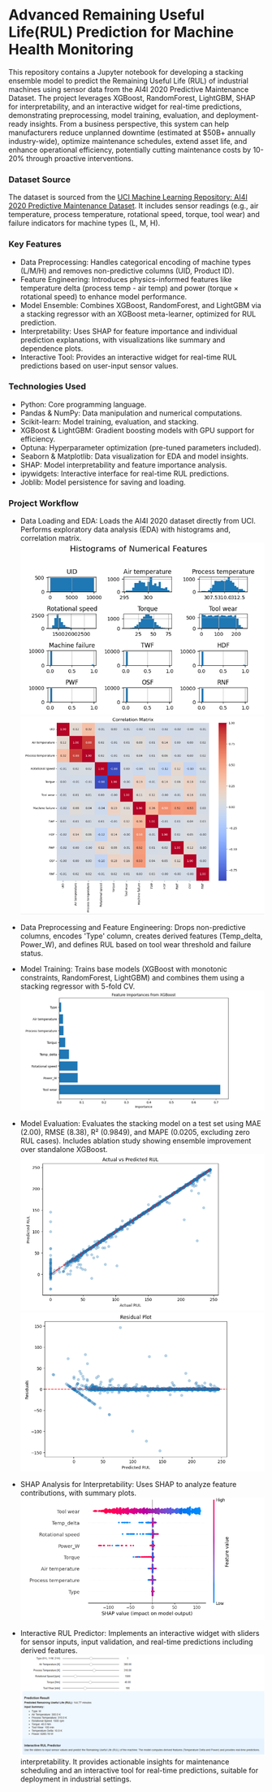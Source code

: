 # Advanced Remaining Useful Life(RUL) Prediction for Machine Health Monitoring

This repository contains a Jupyter notebook for developing a stacking ensemble model to predict the Remaining Useful Life (RUL) of industrial machines using sensor data from the AI4I 2020 Predictive Maintenance Dataset. The project leverages XGBoost, RandomForest, LightGBM, SHAP for interpretability, and an interactive widget for real-time predictions, demonstrating preprocessing, model training, evaluation, and deployment-ready insights. From a business perspective, this system can help manufacturers reduce unplanned downtime (estimated at $50B+ annually industry-wide), optimize maintenance schedules, extend asset life, and enhance operational efficiency, potentially cutting maintenance costs by 10-20% through proactive interventions.

### Dataset Source
The dataset is sourced from the [UCI Machine Learning Repository: AI4I 2020 Predictive Maintenance Dataset](https://archive.ics.uci.edu/dataset/601/ai4i+2020+predictive+maintenance+dataset). It includes sensor readings (e.g., air temperature, process temperature, rotational speed, torque, tool wear) and failure indicators for machine types (L, M, H).

### Key Features
* Data Preprocessing: Handles categorical encoding of machine types (L/M/H) and removes non-predictive columns (UID, Product ID).
* Feature Engineering: Introduces physics-informed features like temperature delta (process temp - air temp) and power (torque × rotational speed) to enhance model performance.
* Model Ensemble: Combines XGBoost, RandomForest, and LightGBM via a stacking regressor with an XGBoost meta-learner, optimized for RUL prediction.
* Interpretability: Uses SHAP for feature importance and individual prediction explanations, with visualizations like summary and dependence plots.
* Interactive Tool: Provides an interactive widget for real-time RUL predictions based on user-input sensor values.

### Technologies Used
* Python: Core programming language.
* Pandas & NumPy: Data manipulation and numerical computations.
* Scikit-learn: Model training, evaluation, and stacking.
* XGBoost & LightGBM: Gradient boosting models with GPU support for efficiency.
* Optuna: Hyperparameter optimization (pre-tuned parameters included).
* Seaborn & Matplotlib: Data visualization for EDA and model insights.
* SHAP: Model interpretability and feature importance analysis.
* ipywidgets: Interactive interface for real-time RUL predictions.
* Joblib: Model persistence for saving and loading.

### Project Workflow
* Data Loading and EDA: Loads the AI4I 2020 dataset directly from UCI. Performs exploratory data analysis (EDA) with histograms and, correlation matrix.
![Histograms of Numerical Features](https://github.com/AashishSaini16/Advanced-Remaining-Useful-Life-Prediction-for-Machine-Health-Monitoring/blob/main/Histograms%20of%20Numerical%20Features.PNG)
![Correlation Matrix](https://github.com/AashishSaini16/Advanced-Remaining-Useful-Life-Prediction-for-Machine-Health-Monitoring/blob/main/Correlation%20Matrix.PNG)

* Data Preprocessing and Feature Engineering: Drops non-predictive columns, encodes 'Type' column, creates derived features (Temp_delta, Power_W), and defines RUL based on tool wear threshold and failure status.

* Model Training: Trains base models (XGBoost with monotonic constraints, RandomForest, LightGBM) and combines them using a stacking regressor with 5-fold CV.
![Feature Importances from XGBoost](https://github.com/AashishSaini16/Advanced-Remaining-Useful-Life-Prediction-for-Machine-Health-Monitoring/blob/main/Feature%20Importances%20from%20XGBoost.PNG)

* Model Evaluation: Evaluates the stacking model on a test set using MAE (2.00), RMSE (8.38), R² (0.9849), and MAPE (0.0205, excluding zero RUL cases). Includes ablation study showing ensemble improvement over standalone XGBoost.
![Actual vs Predicted RUL](https://github.com/AashishSaini16/Advanced-Remaining-Useful-Life-Prediction-for-Machine-Health-Monitoring/blob/main/Actual%20vs%20Predicted%20RUL.PNG)
![Residual Plot](https://github.com/AashishSaini16/Advanced-Remaining-Useful-Life-Prediction-for-Machine-Health-Monitoring/blob/main/Residual%20Plot.PNG)

* SHAP Analysis for Interpretability: Uses SHAP to analyze feature contributions, with summary plots.
![SHAP Summary Plot](https://github.com/AashishSaini16/Advanced-Remaining-Useful-Life-Prediction-for-Machine-Health-Monitoring/blob/main/SHAP%20Summary%20Plot.PNG)

* Interactive RUL Predictor: Implements an interactive widget with sliders for sensor inputs, input validation, and real-time predictions including derived features.
![Interactive Widget Demo](https://github.com/AashishSaini16/Advanced-Remaining-Useful-Life-Prediction-for-Machine-Health-Monitoring/blob/main/Interactive%20Widget%20Demo.PNG)
interpretability. It provides actionable insights for maintenance scheduling and an interactive tool for real-time predictions, suitable for deployment in industrial settings.

